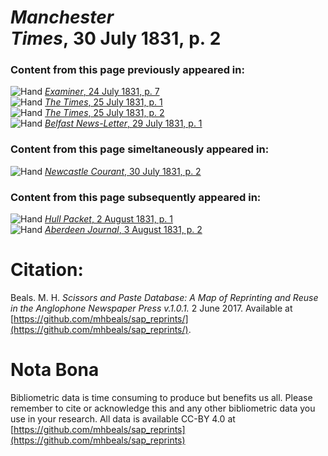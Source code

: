 # *Manchester Times*, 30 July 1831, p. 2  
  
### Content from this page previously appeared in:  
![Hand](http://scissorsandpaste.net/wp-content/uploads/2017/06/smallhandpointer.png) [*Examiner*, 24 July 1831, p. 7](https://mhbeals.github.io/sap_html/Examiner/Examiner-24-July-1831-p-7)  
![Hand](http://scissorsandpaste.net/wp-content/uploads/2017/06/smallhandpointer.png) [*The Times*, 25 July 1831, p. 1](https://mhbeals.github.io/sap_html/The-Times/The-Times-25-July-1831-p-1)  
![Hand](http://scissorsandpaste.net/wp-content/uploads/2017/06/smallhandpointer.png) [*The Times*, 25 July 1831, p. 2](https://mhbeals.github.io/sap_html/The-Times/The-Times-25-July-1831-p-2)  
![Hand](http://scissorsandpaste.net/wp-content/uploads/2017/06/smallhandpointer.png) [*Belfast News-Letter*, 29 July 1831, p. 1](https://mhbeals.github.io/sap_html/Belfast-News-Letter/Belfast-News-Letter-29-July-1831-p-1)  
  
### Content from this page simeltaneously appeared in:  
![Hand](http://scissorsandpaste.net/wp-content/uploads/2017/06/smallhandpointer.png) [*Newcastle Courant*, 30 July 1831, p. 2](https://mhbeals.github.io/sap_html/Newcastle-Courant/Newcastle-Courant-30-July-1831-p-2)  
  
### Content from this page subsequently appeared in:  
![Hand](http://scissorsandpaste.net/wp-content/uploads/2017/06/smallhandpointer.png) [*Hull Packet*, 2 August 1831, p. 1](https://mhbeals.github.io/sap_html/Hull-Packet/Hull-Packet-2-August-1831-p-1)  
![Hand](http://scissorsandpaste.net/wp-content/uploads/2017/06/smallhandpointer.png) [*Aberdeen Journal*, 3 August 1831, p. 2](https://mhbeals.github.io/sap_html/Aberdeen-Journal/Aberdeen-Journal-3-August-1831-p-2)  


# Citation: 

Beals. M. H. *Scissors and Paste Database: A Map of Reprinting and Reuse in the Anglophone Newspaper Press v.1.0.1.* 2 June 2017. Available at [https://github.com/mhbeals/sap_reprints/](https://github.com/mhbeals/sap_reprints/). 

# Nota Bona

Bibliometric data is time consuming to produce but benefits us all. Please remember to cite or acknowledge this and any other bibliometric data you use in your research. All data is available CC-BY 4.0 at [https://github.com/mhbeals/sap_reprints](https://github.com/mhbeals/sap_reprints)